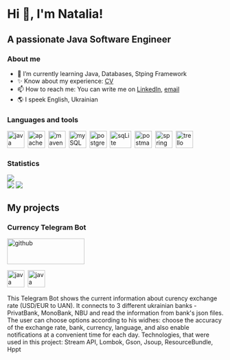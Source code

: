 # Hi 👋, I'm Natalia!
## A passionate Java Software Engineer

### About me
- 🌱 I’m currently learning Java, Databases, Stping Framework
- ✨ Know about my experience: [CV](https://drive.google.com/file/d/1mSiqXnomj5-Kzs06Lf0jhM7yerN2UTH9/view?usp=sharing)
- 📫 How to reach me:  You can write me on [LinkedIn](https://www.linkedin.com/in/natalia-boichenko/), [email](mailto:natalya.andriychuk@gmail.com)
- 🌎 I speek English, Ukrainian


### Languages and tools
  <img src="https://cdn.jsdelivr.net/gh/devicons/devicon@latest/icons/java/java-original-wordmark.svg" title="java" width="40" height="40"/>&nbsp;
  <img src="https://cdn.jsdelivr.net/gh/devicons/devicon@latest/icons/apache/apache-original.svg" title="apache" width="40" height="40"/>&nbsp; 
  <img src="https://cdn.jsdelivr.net/gh/devicons/devicon@latest/icons/maven/maven-original.svg" title="maven" width="40" height="40"/>&nbsp; 
  <img src="https://cdn.jsdelivr.net/gh/devicons/devicon@latest/icons/mysql/mysql-original.svg" title="mySQL" width="40" height="40"/>&nbsp;
  <img src="https://cdn.jsdelivr.net/gh/devicons/devicon@latest/icons/postgresql/postgresql-original.svg" title="postgreSQL" width="40" height="40"/>&nbsp;
  <img src="https://cdn.jsdelivr.net/gh/devicons/devicon@latest/icons/sqlite/sqlite-original.svg" title="sqLite" width="50" height="40"/>&nbsp;
  <img src="https://cdn.jsdelivr.net/gh/devicons/devicon@latest/icons/postman/postman-original.svg" title="postman" width="40" height="40"/>&nbsp;
  <img src="https://cdn.jsdelivr.net/gh/devicons/devicon@latest/icons/spring/spring-original.svg" title="spring" width="40" height="40"/>&nbsp;
  <img src="https://cdn.jsdelivr.net/gh/devicons/devicon@latest/icons/trello/trello-original.svg" title="trello" width="40" height="40"/>&nbsp;
          
          
 ### Statistics         
 ![](http://github-profile-summary-cards.vercel.app/api/cards/profile-details?username=NatalyaBoychenko&theme=default)         
 ![](http://github-profile-summary-cards.vercel.app/api/cards/repos-per-language?username=NatalyaBoychenko&theme=default)
 ![](http://github-profile-summary-cards.vercel.app/api/cards/stats?username=NatalyaBoychenko&theme=default)

## My projects

### Currency Telegram Bot
[<img src="https://user-images.githubusercontent.com/33416429/92813512-27f0bb80-f376-11ea-8562-ee2b3e416aec.png"  title="github" width="180" height="60"/>](https://github.com/NatalyaBoychenko/CurrencyTelegramBot)       

 <img src="[![image](https://github.com/NatalyaBoychenko/NatalyaBoychenko/assets/123556403/4269ee96-be21-4119-aa60-91c2d18b1031)](https://github.com/NatalyaBoychenko/CurrencyTelegramBot/blob/main/src/main/resources/Pictures/greeting.jpg?raw=true)
" title="java" width="40" height="40"/>&nbsp;
  <img src="https://mail.google.com/mail/u/0?ui=2&ik=daf0a821eb&attid=0.2&permmsgid=msg-a:r1337990619495841656&th=18ea859eb2b63016&view=fimg&fur=ip&sz=s0-l75-ft&attbid=ANGjdJ-rbkAi8F1p8mpo6ypz966lO_iLM0mlTwqokCvfIojtN9f5ubJmoI6lcvJHf0kPqmDYt1tdQN6DEV21hu7AWs34ayZy2aEV285Fh0JLFH39x6odmttxgsMxvtA&disp=emb&realattid=ii_lul0fvmo1" title="java" width="40" height="40"/>

This Telegram Bot shows the current information about curency exchange rate (USD/EUR to UAN). It connects to 3 different ukrainian banks - PrivatBank, MonoBank, NBU and read the information from bank's json files. The user can choose options according to his widhes: choose the accuracy of the exchange rate, bank, currency, language, and also enable notifications at a convenient time for each day.
Technologies, that were used in this project:
Stream API, Lombok, Gson, Jsoup, ResourceBundle, Hppt

